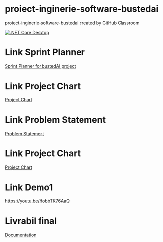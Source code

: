 # proiect-inginerie-software-bustedai
proiect-inginerie-software-bustedai created by GitHub Classroom

[![.NET Core Desktop](https://github.com/inginerie-software-22-23/proiect-inginerie-software-bustedai/actions/workflows/dotnet-desktop.yml/badge.svg)](https://github.com/inginerie-software-22-23/proiect-inginerie-software-bustedai/actions/workflows/dotnet-desktop.yml)

# Link Sprint Planner
[Sprint Planner for bustedAI project](https://docs.google.com/spreadsheets/d/16vLLRd1A86IMXz-6o4SOA034RU-AbtB7rw2PQL5WCJE/edit#gid=0)

# Link Project Chart
[Project Chart](https://docs.google.com/document/d/1VCJf-GGZD8LIGYsz41iVwcwmNcKJWqzs1Unu8eLc69c/edit?amp%3Busp=embed_facebook)


# Link Problem Statement
[Problem Statement](https://docs.google.com/document/d/1TZzNgOfmmYbAetV1EVqiXQN3iuhumcBcCAhJzQYMF8Y/edit)

# Link Project Chart
[Project Chart](https://docs.google.com/document/d/1VCJf-GGZD8LIGYsz41iVwcwmNcKJWqzs1Unu8eLc69c/edit?amp%3Busp=embed_facebook)

# Link Demo1
https://youtu.be/HobbTK76AaQ

# Livrabil final
[Documentation](https://github.com/inginerie-software-22-23/proiect-inginerie-software-bustedai/blob/main/documentatie_bustedAI.pdf)


